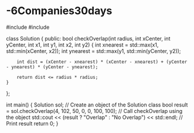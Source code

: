 # -6Companies30days
#include <iostream>
#include <cmath>

class Solution {
public:
    bool checkOverlap(int radius, int xCenter, int yCenter, int x1, int y1, int x2, int y2) {
        int xnearest = std::max(x1, std::min(xCenter, x2));
        int ynearest = std::max(y1, std::min(yCenter, y2));

        int dist = (xCenter - xnearest) * (xCenter - xnearest) + (yCenter - ynearest) * (yCenter - ynearest);

        return dist <= radius * radius;
    }
};

int main() {
    Solution sol; // Create an object of the Solution class
    bool result = sol.checkOverlap(4, 102, 50, 0, 0, 100, 100); // Call checkOverlap using the object
    std::cout << (result ? "Overlap" : "No Overlap") << std::endl; // Print result
    return 0;
}
